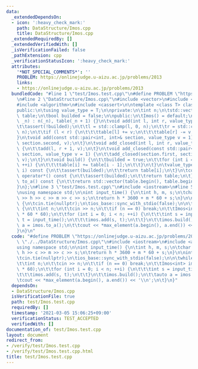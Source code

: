 ```yaml
---
data:
  _extendedDependsOn:
  - icon: ':heavy_check_mark:'
    path: DataStructure/Imos.cpp
    title: DataStructure/Imos.cpp
  _extendedRequiredBy: []
  _extendedVerifiedWith: []
  _isVerificationFailed: false
  _pathExtension: cpp
  _verificationStatusIcon: ':heavy_check_mark:'
  attributes:
    '*NOT_SPECIAL_COMMENTS*': ''
    PROBLEM: https://onlinejudge.u-aizu.ac.jp/problems/2013
    links:
    - https://onlinejudge.u-aizu.ac.jp/problems/2013
  bundledCode: "#line 1 \"test/Imos.test.cpp\"\n#define PROBLEM \"https://onlinejudge.u-aizu.ac.jp/problems/2013\"\
    \n#line 2 \"DataStructure/Imos.cpp\"\n#include <vector>\n#include <utility>\n\
    #include <algorithm>\n#include <cassert>\n\ntemplate <class T> class Imos {\n\
    public:\n\tusing value_type = T;\n\nprivate:\n\tint n;\n\tstd::vector<value_type>\
    \ table;\n\tbool builded = false;\n\npublic:\n\tImos() = default;\n\tImos(int\
    \ _n) : n(_n), table(_n + 1) {}\n\tvoid add(int l, int r, value_type v = 1) {\n\
    \t\tassert(!builded);\n\t\tl = std::clamp(l, 0, n);\n\t\tr = std::clamp(r, 0,\
    \ n);\n\t\tif (l < r) {\n\t\t\ttable[l] += v;\n\t\t\ttable[r] -= v;\n\t\t}\n\t\
    }\n\tvoid add(const std::pair<int, int>& section, value_type v = 1) {\n\t\tadd(section.first,\
    \ section.second, v);\n\t}\n\tvoid add_closed(int l, int r, value_type v = 1)\
    \ {\n\t\tadd(l, r + 1, v);\n\t}\n\tvoid add_closed(const std::pair<int, int>&\
    \ section, value_type v = 1) {\n\t\tadd_closed(section.first, section.second,\
    \ v);\n\t}\n\tvoid build() {\n\t\tbuilded = true;\n\t\tfor (int i = 1; i < n;\
    \ ++i) {\n\t\t\ttable[i] += table[i - 1];\n\t\t}\n\t}\n\tvalue_type operator[](int\
    \ i) const {\n\t\tassert(builded);\n\t\treturn table[i];\n\t}\n\tconst std::vector<value_type>&\
    \ operator*() const {\n\t\tassert(builded);\n\t\treturn table;\n\t}\n\tstd::vector<value_type>\
    \ to_a() const {\n\t\treturn std::vector(table.begin(), table.begin() + n);\n\t\
    }\n};\n#line 3 \"test/Imos.test.cpp\"\n#include <iostream>\n#line 5 \"test/Imos.test.cpp\"\
    \nusing namespace std;\n\nint input_time() {\n\tint h, m, s;\n\tchar c;\n\tcin\
    \ >> h >> c >> m >> c >> s;\n\treturn h * 3600 + m * 60 + s;\n}\n\nint main()\
    \ {\n\tcin.tie(nullptr);\n\tios_base::sync_with_stdio(false);\n\n\twhile (true)\
    \ {\n\t\tint n;\n\t\tcin >> n;\n\t\tif (n == 0) break;\n\t\tImos<int> imos(24\
    \ * 60 * 60);\n\t\tfor (int i = 0; i < n; ++i) {\n\t\t\tint s = input_time(),\
    \ t = input_time();\n\t\t\timos.add(s, t);\n\t\t}\n\t\timos.build();\n\t\tauto\
    \ a = imos.to_a();\n\t\tcout << *max_element(a.begin(), a.end()) << '\\n';\n\t\
    }\n}\n"
  code: "#define PROBLEM \"https://onlinejudge.u-aizu.ac.jp/problems/2013\"\n#include\
    \ \"./../DataStructure/Imos.cpp\"\n#include <iostream>\n#include <algorithm>\n\
    using namespace std;\n\nint input_time() {\n\tint h, m, s;\n\tchar c;\n\tcin >>\
    \ h >> c >> m >> c >> s;\n\treturn h * 3600 + m * 60 + s;\n}\n\nint main() {\n\
    \tcin.tie(nullptr);\n\tios_base::sync_with_stdio(false);\n\n\twhile (true) {\n\
    \t\tint n;\n\t\tcin >> n;\n\t\tif (n == 0) break;\n\t\tImos<int> imos(24 * 60\
    \ * 60);\n\t\tfor (int i = 0; i < n; ++i) {\n\t\t\tint s = input_time(), t = input_time();\n\
    \t\t\timos.add(s, t);\n\t\t}\n\t\timos.build();\n\t\tauto a = imos.to_a();\n\t\
    \tcout << *max_element(a.begin(), a.end()) << '\\n';\n\t}\n}"
  dependsOn:
  - DataStructure/Imos.cpp
  isVerificationFile: true
  path: test/Imos.test.cpp
  requiredBy: []
  timestamp: '2021-03-05 15:06:25+09:00'
  verificationStatus: TEST_ACCEPTED
  verifiedWith: []
documentation_of: test/Imos.test.cpp
layout: document
redirect_from:
- /verify/test/Imos.test.cpp
- /verify/test/Imos.test.cpp.html
title: test/Imos.test.cpp
---
```

